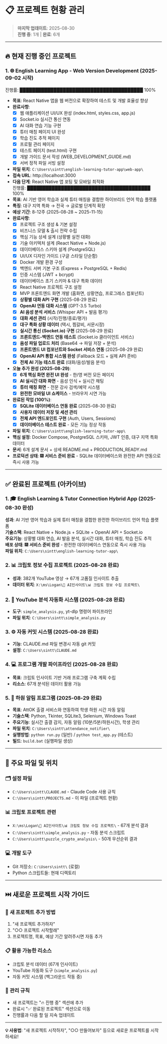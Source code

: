 # 📋 프로젝트 현황 관리

> **마지막 업데이트**: 2025-08-30  
> **진행 중**: 1개 | **완료**: 6개

---

## 🔥 현재 진행 중인 프로젝트

### 1. 🌐 English Learning App - Web Version Development (2025-09-02 시작)
진행률: ████████████████████████████████████████ 100%
- **목표**: React Native 앱을 웹 버전으로 확장하여 테스트 및 개발 효율성 향상
- **완료사항**: 
  - [x] 웹 애플리케이션 UI/UX 완성 (index.html, styles.css, app.js)
  - [x] Socket.io 실시간 통신 연동
  - [x] AI 대화 연습 기능 구현
  - [x] 튜터 매칭 페이지 UI 완성
  - [x] 학습 진도 추적 페이지
  - [x] 프로필 관리 페이지
  - [x] 테스트 페이지 (test.html) 구현
  - [x] 개발 가이드 문서 작성 (WEB_DEVELOPMENT_GUIDE.md)
  - [x] 서버 정적 파일 서빙 설정
- **파일 위치**: `C:\Users\sintt\english-learning-tutor-app\web-app\`
- **접속 URL**: http://localhost:3000
- **다음 단계**: React Native 앱 포팅 및 모바일 최적화  
진행률: ████████████████████████████████████████ 100%
- **목표**: AI 기반 영어 학습과 실제 튜터 매칭을 결합한 하이브리드 언어 학습 플랫폼
- **특징**: 대구 지역 특화 → 전국 → 글로벌 단계적 확장
- **예상 기간**: 8-12주 (2025-08-28 ~ 2025-11-15)
- **완료사항**: 
  - [x] 프로젝트 구조 생성 & 기본 설정
  - [x] 비즈니스 모델 & 출시 전략 수립
  - [x] 핵심 기능 상세 설계 (상황별 실전 대화)
  - [x] 기술 아키텍처 설계 (React Native + Node.js)
  - [x] 데이터베이스 스키마 설계 (PostgreSQL)
  - [x] UI/UX 디자인 가이드 (구글 스타일 단순함)
  - [x] Docker 개발 환경 구성
  - [x] 백엔드 서버 기본 구조 (Express + PostgreSQL + Redis)
  - [x] 인증 시스템 (JWT + bcrypt)
  - [x] 데이터베이스 초기 스키마 & 대구 특화 데이터
  - [x] React Native 프로젝트 구조 설정
  - [x] MVP 프론트엔드 화면 개발 (홈화면, 상황연습, 프로그레스 컴포넌트)
  - [x] **상황별 대화 API 구현** (2025-08-29 완료)
  - [x] **OpenAI 연동 대화 시스템** (GPT-3.5 Turbo)
  - [x] **AI 음성 분석 서비스** (Whisper API + 발음 평가)
  - [x] **대화 세션 관리** (시작/진행/종료/평가)
  - [x] **대구 특화 상황 데이터** (택시, 찜갈비, 서문시장)
  - [x] **실시간 통신 (Socket.io) 구현** (2025-08-29 완료)
  - [x] **프론트엔드-백엔드 연동 테스트** (Socket.io 클라이언트 서비스)
  - [x] **음성 파일 업로드 처리** (Base64 → 파일 저장 + 분석)
  - [x] **프론트엔드 UI 컴포넌트와 Socket 서비스 연동** (2025-08-29 완료)
  - [x] **OpenAI API 통합 시스템 완성** (Fallback 모드 + 실제 API 준비)
  - [x] **전체 AI 기능 테스트 완료** (대화/음성/발음 분석)
- **오늘 추가 완성 (2025-08-29)**:
  - [x] **6개 핵심 화면 완전 UI 완성** - 한/영 버전 모든 페이지
  - [x] **AI 실시간 대화 화면** - 음성 인식 + 실시간 채팅
  - [x] **튜터 매칭 화면** - 전문 강사 검색/예약 시스템
  - [x] **완전한 모바일 UI 쇼케이스** - 브라우저 시연 가능
- **완료된 작업 (100%)**:
  - [x] **SQLite 데이터베이스 연동 완료** (2025-08-30 완료)
  - [x] **사용자 데이터 저장 및 세션 관리** 
  - [x] **전체 API 엔드포인트 구현** (Auth, Users, Sessions)
  - [x] **데이터베이스 테스트 완료** - 모든 기능 정상 작동
- **파일 위치**: `C:\Users\sintt\english-learning-tutor-app\`
- **핵심 설정**: Docker Compose, PostgreSQL 스키마, JWT 인증, 대구 지역 특화 데이터
- **문서**: 6개 설계 문서 + 상세 README.md + PRODUCTION_READY.md
- **프로덕션 상태**: 🎆 **서비스 준비 완료** - SQLite 데이터베이스와 완전한 API 연동으로 즉시 사용 가능

---

## ✅ 완료된 프로젝트 (아카이브)

### 1. 🎓 English Learning & Tutor Connection Hybrid App (2025-08-30 완성)
**성과**: AI 기반 영어 학습과 실제 튜터 매칭을 결합한 완전한 하이브리드 언어 학습 플랫폼  
**기술스택**: React Native + Node.js + SQLite + OpenAI API + Socket.io  
**주요기능**: 상황별 대화 연습, AI 발음 분석, 실시간 대화, 튜터 매칭, 학습 진도 추적  
**배포 상태**: 🎆 **서비스 준비 완성** - 완전한 데이터베이스 연동으로 즉시 사용 가능  
**파일 위치**: `C:\Users\sintt\english-learning-tutor-app\`

### 2. 📊 크립토 정보 수집 프로젝트 (2025-08-28 완료)
- **성과**: 382개 YouTube 영상 → 67개 고품질 인사이트 추출
- **데이터 위치**: `X:\ms\Logan\🔗 AI인사이트\📊 크립토 정보 수집 프로젝트\`

### 2. 🔧 YouTube 분석 자동화 시스템 (2025-08-28 완료)  
- **도구**: `simple_analysis.py`, yt-dlp 명령어 파이프라인
- **파일 위치**: `C:\Users\sintt\simple_analysis.py`

### 3. ⚙️ 자동 커밋 시스템 (2025-08-28 완료)
- **기능**: CLAUDE.md 파일 변경시 자동 git 커밋
- **설정**: `C:\Users\sintt\CLAUDE.md`

### 4. 💻 프로그램 개발 파이프라인 (2025-08-28 완료)
- **목표**: 크립토 인사이트 기반 거래 프로그램 구축 계획 수립
- **리소스**: 67개 분석된 데이터 활용 가능

### 5. 🏫 하원 알림 프로그램 (2025-08-29 완료)
- **목표**: AttOK 출결 서비스와 연동하여 학생 하원 시간 자동 알림
- **기술스택**: Python, Tkinter, SQLite3, Selenium, Windows Toast
- **주요기능**: 실시간 출결 감지, 자동 알림 (10분/5분/하원시간), 학생 관리
- **파일 위치**: `C:\Users\sintt\attendance_notifier\`
- **실행방법**: `python run.py` (일반) / `python test_app.py` (테스트)
- **빌드**: `build.bat` (실행파일 생성)

---

## 📂 주요 파일 및 위치

### 🗂️ **설정 파일**
- `C:\Users\sintt\CLAUDE.md` - Claude Code 사용 규칙
- `C:\Users\sintt\PROJECTS.md` - 이 파일 (프로젝트 현황)

### 📊 **크립토 프로젝트 관련**
- `X:\ms\Logan\🔗 AI인사이트\📊 크립토 정보 수집 프로젝트\` - 67개 분석 결과
- `C:\Users\sintt\simple_analysis.py` - 자동 분석 스크립트
- `C:\Users\sintt\puzzle_crypto_analysis\` - 50개 우선순위 결과

### 💻 **개발 도구**
- Git 저장소: `C:\Users\sintt\` (로컬)
- Python 스크립트들: 현재 디렉토리

---

## ⏭️ 새로운 프로젝트 시작 가이드

### 🚀 **새 프로젝트 추가 방법**
1. "새 프로젝트 추가하자"
2. "○○ 프로젝트 시작할래"  
3. 프로젝트명, 목표, 예상 기간 알려주시면 자동 추가

### 📋 **활용 가능한 리소스**
- 크립토 분석 데이터 (67개 인사이트)
- YouTube 자동화 도구 (`simple_analysis.py`)
- 자동 커밋 시스템 (백그라운드 작동 중)

### 🔄 **관리 규칙**
- 새 프로젝트는 "🔥 진행 중" 섹션에 추가
- 완료시 "✅ 완료된 프로젝트" 섹션으로 이동
- 진행률과 다음 할 일 지속 업데이트

---

**💡 사용법**: "새 프로젝트 시작하자", "○○ 만들어보자" 등으로 새로운 프로젝트를 시작하세요!